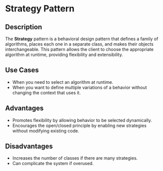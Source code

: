 # Strategy Pattern

## Description

The **Strategy** pattern is a behavioral design pattern that defines a family of algorithms, places each one in a separate class, and makes their objects interchangeable. This pattern allows the client to choose the appropriate algorithm at runtime, providing flexibility and extensibility.

## Use Cases

- When you need to select an algorithm at runtime.
- When you want to define multiple variations of a behavior without changing the context that uses it.

## Advantages

- Promotes flexibility by allowing behavior to be selected dynamically.
- Encourages the open/closed principle by enabling new strategies without modifying existing code.

## Disadvantages

- Increases the number of classes if there are many strategies.
- Can complicate the system if overused.
